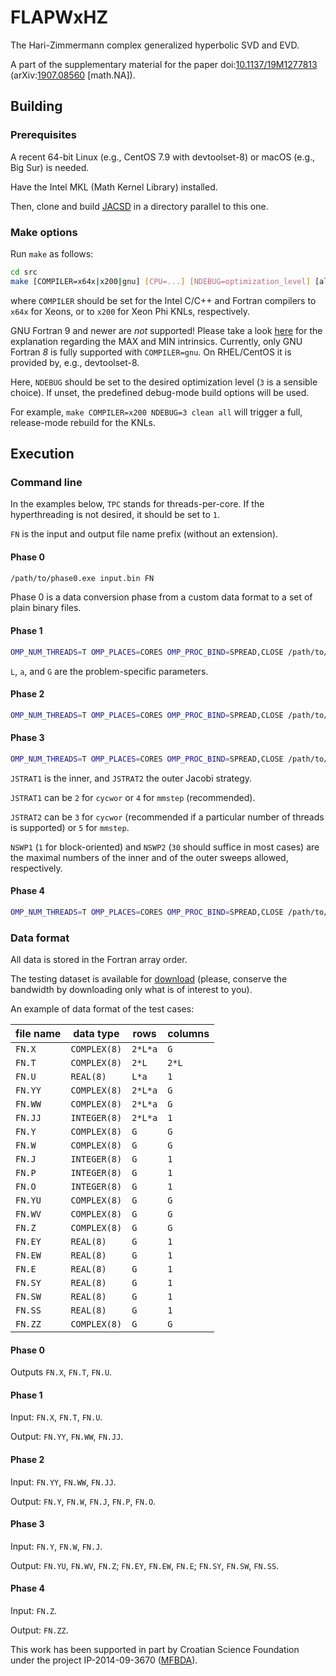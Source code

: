 # FLAPWxHZ
The Hari-Zimmermann complex generalized hyperbolic SVD and EVD.

A part of the supplementary material for the paper
doi:[10.1137/19M1277813](https://doi.org/10.1137/19M1277813 "The LAPW Method with Eigendecomposition Based on the Hari–Zimmermann Generalized Hyperbolic SVD")
(arXiv:[1907.08560](https://arxiv.org/abs/1907.08560 "The LAPW Method with Eigendecomposition Based on the Hari–Zimmermann Generalized Hyperbolic SVD") \[math.NA\]).

## Building

### Prerequisites

A recent 64-bit Linux (e.g., CentOS 7.9 with devtoolset-8) or macOS (e.g., Big Sur) is needed.

Have the Intel MKL (Math Kernel Library) installed.

Then, clone and build [JACSD](https://github.com/venovako/JACSD) in a directory parallel to this one.

### Make options

Run ``make`` as follows:
```bash
cd src
make [COMPILER=x64x|x200|gnu] [CPU=...] [NDEBUG=optimization_level] [all|clean|help]
```
where ``COMPILER`` should be set for the Intel C/C++ and Fortran compilers to ``x64x`` for Xeons, or to ``x200`` for Xeon Phi KNLs, respectively.

GNU Fortran 9 and newer are *not* supported!
Please take a look [here](https://gcc.gnu.org/gcc-9/changes.html) for the explanation regarding the MAX and MIN intrinsics.
Currently, only GNU Fortran *8* is fully supported with ``COMPILER=gnu``.
On RHEL/CentOS it is provided by, e.g., devtoolset-8.

Here, ``NDEBUG`` should be set to the desired optimization level (``3`` is a sensible choice).
If unset, the predefined debug-mode build options will be used.

For example, ``make COMPILER=x200 NDEBUG=3 clean all`` will trigger a full, release-mode rebuild for the KNLs.

## Execution

### Command line

In the examples below, ``TPC`` stands for threads-per-core.
If the hyperthreading is not desired, it should be set to ``1``.

``FN`` is the input and output file name prefix (without an extension).

#### Phase 0

```bash
/path/to/phase0.exe input.bin FN
```

Phase 0 is a data conversion phase from a custom data format to a set of plain binary files.

#### Phase 1

```bash
OMP_NUM_THREADS=T OMP_PLACES=CORES OMP_PROC_BIND=SPREAD,CLOSE /path/to/phase1.exe FN L a G TPC
```

``L``, ``a``, and ``G`` are the problem-specific parameters.

#### Phase 2

```bash
OMP_NUM_THREADS=T OMP_PLACES=CORES OMP_PROC_BIND=SPREAD,CLOSE /path/to/phase2.exe FN M N TPC
```

#### Phase 3

```bash
OMP_NUM_THREADS=T OMP_PLACES=CORES OMP_PROC_BIND=SPREAD,CLOSE /path/to/phase3.exe FN M N TPC JSTRAT1 NSWP1 JSTRAT2 NSWP2
```

``JSTRAT1`` is the inner, and ``JSTRAT2`` the outer Jacobi strategy.

``JSTRAT1`` can be ``2`` for ``cycwor`` or ``4`` for ``mmstep`` (recommended).

``JSTRAT2`` can be ``3`` for ``cycwor`` (recommended if a particular number of threads is supported) or ``5`` for ``mmstep``.

``NSWP1`` (``1`` for block-oriented) and ``NSWP2`` (``30`` should suffice in most cases) are the maximal numbers of the inner and of the outer sweeps allowed, respectively.

#### Phase 4

```bash
OMP_NUM_THREADS=T OMP_PLACES=CORES OMP_PROC_BIND=SPREAD,CLOSE /path/to/phase4.exe FN N TPC
```

### Data format

All data is stored in the Fortran array order.

The testing dataset is available for [download](http://euridika.math.hr:1846/Jacobi/FLAPW-data/) (please, conserve the bandwidth by downloading only what is of interest to you).

An example of data format of the test cases:

| file name |      data type |      rows | columns |
| --------- | -------------- | --------- | ------- |
| ``FN.X``  | ``COMPLEX(8)`` | ``2*L*a`` | ``G``   |
| ``FN.T``  | ``COMPLEX(8)`` | ``2*L``   | ``2*L`` |
| ``FN.U``  |    ``REAL(8)`` | ``L*a``   | ``1``   |
| ``FN.YY`` | ``COMPLEX(8)`` | ``2*L*a`` | ``G``   |
| ``FN.WW`` | ``COMPLEX(8)`` | ``2*L*a`` | ``G``   |
| ``FN.JJ`` | ``INTEGER(8)`` | ``2*L*a`` | ``1``   |
| ``FN.Y``  | ``COMPLEX(8)`` | ``G``     | ``G``   |
| ``FN.W``  | ``COMPLEX(8)`` | ``G``     | ``G``   |
| ``FN.J``  | ``INTEGER(8)`` | ``G``     | ``1``   |
| ``FN.P``  | ``INTEGER(8)`` | ``G``     | ``1``   |
| ``FN.O``  | ``INTEGER(8)`` | ``G``     | ``1``   |
| ``FN.YU`` | ``COMPLEX(8)`` | ``G``     | ``G``   |
| ``FN.WV`` | ``COMPLEX(8)`` | ``G``     | ``G``   |
| ``FN.Z``  | ``COMPLEX(8)`` | ``G``     | ``G``   |
| ``FN.EY`` |    ``REAL(8)`` | ``G``     | ``1``   |
| ``FN.EW`` |    ``REAL(8)`` | ``G``     | ``1``   |
| ``FN.E``  |    ``REAL(8)`` | ``G``     | ``1``   |
| ``FN.SY`` |    ``REAL(8)`` | ``G``     | ``1``   |
| ``FN.SW`` |    ``REAL(8)`` | ``G``     | ``1``   |
| ``FN.SS`` |    ``REAL(8)`` | ``G``     | ``1``   |
| ``FN.ZZ`` | ``COMPLEX(8)`` | ``G``     | ``G``   |

#### Phase 0

Outputs ``FN.X``, ``FN.T``, ``FN.U``.

#### Phase 1

Input: ``FN.X``, ``FN.T``, ``FN.U``.

Output: ``FN.YY``, ``FN.WW``, ``FN.JJ``.

#### Phase 2

Input: ``FN.YY``, ``FN.WW``, ``FN.JJ``.

Output: ``FN.Y``, ``FN.W``, ``FN.J``, ``FN.P``, ``FN.O``.

#### Phase 3

Input: ``FN.Y``, ``FN.W``, ``FN.J``.

Output: ``FN.YU``, ``FN.WV``, ``FN.Z``; ``FN.EY``, ``FN.EW``, ``FN.E``; ``FN.SY``, ``FN.SW``, ``FN.SS``.

#### Phase 4

Input: ``FN.Z``.

Output: ``FN.ZZ``.

This work has been supported in part by Croatian Science Foundation under the project IP-2014-09-3670 ([MFBDA](https://web.math.pmf.unizg.hr/mfbda/)).
